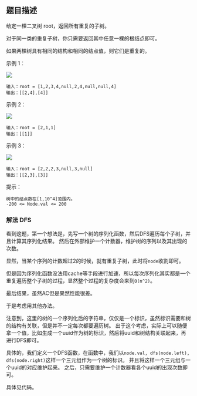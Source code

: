 ## 题目描述
给定一棵二叉树 root，返回所有重复的子树。

对于同一类的重复子树，你只需要返回其中任意一棵的根结点即可。

如果两棵树具有相同的结构和相同的结点值，则它们是重复的。

示例 1：

![](https://assets.leetcode.com/uploads/2020/08/16/e1.jpg)
```
输入：root = [1,2,3,4,null,2,4,null,null,4]
输出：[[2,4],[4]]
```
示例 2：

![](https://assets.leetcode.com/uploads/2020/08/16/e2.jpg)
```
输入：root = [2,1,1]
输出：[[1]]
```
示例 3：

![](https://assets.leetcode.com/uploads/2020/08/16/e33.jpg)
```
输入：root = [2,2,2,3,null,3,null]
输出：[[2,3],[3]]
```

提示：
```
树中的结点数在[1,10^4]范围内。
-200 <= Node.val <= 200
```

### 解法 DFS
看到这题，第一个想法是，先写一个树的序列化函数，然后DFS遍历每个子树，并且计算其序列化结果。
然后在外部维护一个计数器，维护树的序列以及其出现的次数。

显然，当某个序列的计数超过2的时候，就有重复子树，此时将`node`收割即可。

但是因为序列化函数没法用cache等手段进行加速，所以每次序列化其实都是一个重复遍历整个子树的过程，显然整个过程的复杂度会来到`O(n^2)`。

最后结果，虽然AC但是果然性能很差。

于是考虑用其他办法。

注意到，这里的树的一个序列化后的字符串，仅仅是一个标识，虽然标识需要和树的结构有关联，但是并不一定每次都要遍历树。
出于这个考虑，实际上可以随便拿一个值，比如生成一个uuid作为树的标识，然后将uuid和树结构关联起来，再进行DFS即可。

具体的，我们定义一个DFS函数，在函数中，我们以`node.val, dfs(node.left), dfs(node.right)`这样一个三元组作为一个树的标识。
并且将这样一个三元组与一个uuid的对应维护起来。
之后，只需要维护一个计数器看各个uuid的出现次数即可。

具体见代码。